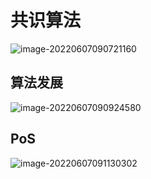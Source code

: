 # 共识算法

![image-20220607090721160](C:/Users/peiyansheng/AppData/Roaming/Typora/typora-user-images/image-20220607090721160.png)

## 算法发展

![image-20220607090924580](C:/Users/peiyansheng/AppData/Roaming/Typora/typora-user-images/image-20220607090924580.png)

## PoS

![image-20220607091130302](C:/Users/peiyansheng/AppData/Roaming/Typora/typora-user-images/image-20220607091130302.png)

## 